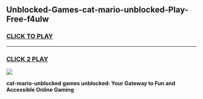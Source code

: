 
## Unblocked-Games-cat-mario-unblocked-Play-Free-f4ulw
<h3>
<a href="https://premium76.site?title=cat-mario-unblocked&ref=24M">CLICK TO PLAY</a></h3>
<hr>

<h3>
<a href="https://premium76.site?title=cat-mario-unblocked&ref=24M">CLICK 2 PLAY</a>
  
</h3>

<a href="https://premium76.site?title=cat-mario-unblocked&ref=24M"><img src="https://clearcache.store/games.png"></a>


**cat-mario-unblocked games unblocked: Your Gateway to Fun and Accessible Online Gaming**
